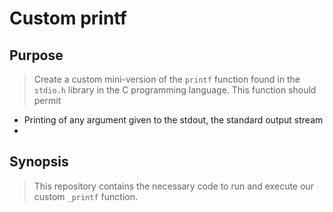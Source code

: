 # Custom printf
## Purpose
> Create a custom mini-version of the `printf` function found in the `stdio.h` library in the C programming language.
This function should permit
- Printing of any argument given to the stdout, the standard output stream
- 

## Synopsis
> This repository contains the necessary code to run and execute our custom `_printf` function. 
